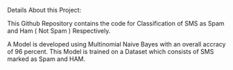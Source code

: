 Details About this Project:

This Github Repository contains the code for Classification of SMS as Spam and Ham ( Not Spam ) Respectively.

A Model is developed using Multinomial Naive Bayes with an overall accracy of 96 percent. This Model is trained on a Dataset which consists of SMS marked as Spam and HAM.
